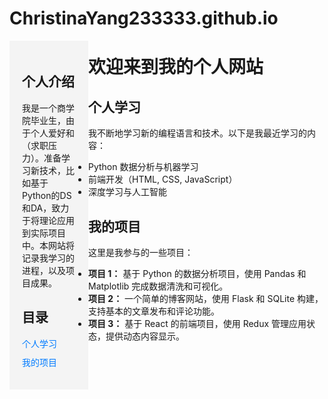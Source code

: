 # ChristinaYang233333.github.io
<head>
  <style>
    /* 设置左侧分栏 */
    .sidebar {
      width: 25%;
      float: left;
      background-color: #f4f4f4;
      padding: 20px;
      box-sizing: border-box;
    }

    /* 设置右侧内容区 */
    .main-content {
      width: 70%;
      float: left;
      padding: 20px;
      box-sizing: border-box;
    }

    /* 清除浮动 */
    .clear {
      clear: both;
    }

    /* 设置目录的样式 */
    .directory {
      list-style-type: none;
      padding: 0;
    }

    .directory li {
      margin: 10px 0;
    }

    .directory li a {
      text-decoration: none;
      color: #007bff;
    }

    .directory li a:hover {
      text-decoration: underline;
    }
  </style>
</head>

<div class="sidebar">
  <h2>个人介绍</h2>
  <p>
    我是一个商学院毕业生，由于个人爱好和（求职压力）。准备学习新技术，比如基于Python的DS和DA，致力于将理论应用到实际项目中。本网站将记录我学习的进程，以及项目成果。
  </p>
  
  <h2>目录</h2>
  <ul class="directory">
    <li><a href="#个人学习">个人学习</a></li>
    <li><a href="#我的项目">我的项目</a></li>
  </ul>
</div>

<div class="main-content">
  <h1>欢迎来到我的个人网站</h1>
  
  <section id="个人学习">
    <h2>个人学习</h2>
    <p>
      我不断地学习新的编程语言和技术。以下是我最近学习的内容：
    </p>
    <ul>
      <li>Python 数据分析与机器学习</li>
      <li>前端开发（HTML, CSS, JavaScript）</li>
      <li>深度学习与人工智能</li>
    </ul>
  </section>

  <section id="我的项目">
    <h2>我的项目</h2>
    <p>
      这里是我参与的一些项目：
    </p>
    <ul>
      <li><strong>项目 1：</strong> 基于 Python 的数据分析项目，使用 Pandas 和 Matplotlib 完成数据清洗和可视化。</li>
      <li><strong>项目 2：</strong> 一个简单的博客网站，使用 Flask 和 SQLite 构建，支持基本的文章发布和评论功能。</li>
      <li><strong>项目 3：</strong> 基于 React 的前端项目，使用 Redux 管理应用状态，提供动态内容显示。</li>
    </ul>
  </section>
</div>

<div class="clear"></div>

